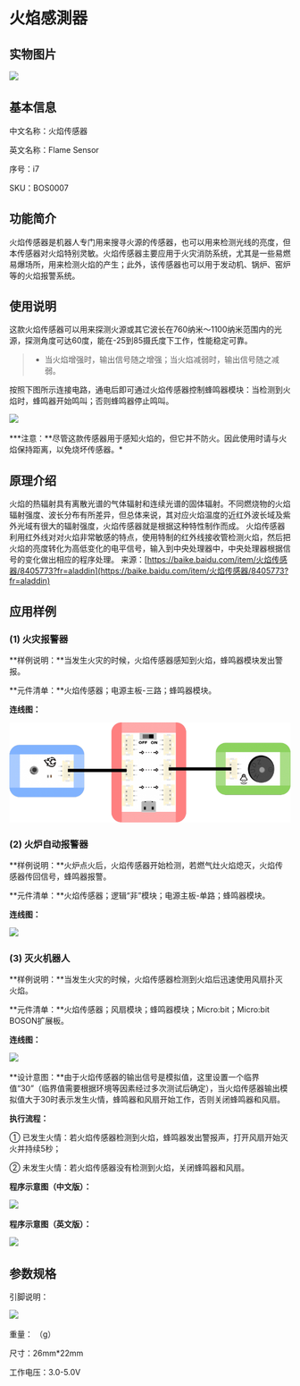 # 火焰感測器

## 实物图片

![](.gitbook/assets/boson-huo-yan-chuan-gan-qi-shi-wu-tu-pian.jpg)

## 基本信息

中文名称：火焰传感器

英文名称：Flame Sensor

序号：i7

SKU：BOS0007

## 功能简介

火焰传感器是机器人专门用来搜寻火源的传感器，也可以用来检测光线的亮度，但本传感器对火焰特别灵敏。火焰传感器主要应用于火灾消防系统，尤其是一些易燃易爆场所，用来检测火焰的产生；此外，该传感器也可以用于发动机、锅炉、窑炉等的火焰报警系统。

## 使用说明

这款火焰传感器可以用来探测火源或其它波长在760纳米～1100纳米范围内的光源，探测角度可达60度，能在-25到85摄氏度下工作，性能稳定可靠。

> * 当火焰增强时，输出信号随之增强；当火焰减弱时，输出信号随之减弱。

按照下图所示连接电路，通电后即可通过火焰传感器控制蜂鸣器模块：当检测到火焰时，蜂鸣器开始鸣叫；否则蜂鸣器停止鸣叫。

![](.gitbook/assets/boson-huo-yan-chuan-gan-qi-shi-yong-shuo-ming.png)

**\*注意：**尽管这款传感器用于感知火焰的，但它并不防火。因此使用时请与火焰保持距离，以免烧坏传感器。\*

## 原理介绍

火焰的热辐射具有离散光谱的气体辐射和连续光谱的固体辐射。不同燃烧物的火焰辐射强度、波长分布有所差异，但总体来说，其对应火焰温度的近红外波长域及紫外光域有很大的辐射强度，火焰传感器就是根据这种特性制作而成。 火焰传感器利用红外线对对火焰非常敏感的特点，使用特制的红外线接收管检测火焰，然后把火焰的亮度转化为高低变化的电平信号，输入到中央处理器中，中央处理器根据信号的变化做出相应的程序处理。 来源：[https://baike.baidu.com/item/火焰传感器/8405773?fr=aladdin](https://baike.baidu.com/item/火焰传感器/8405773?fr=aladdin)

## 应用样例

### \(1\) 火灾报警器

**样例说明：**当发生火灾的时候，火焰传感器感知到火焰，蜂鸣器模块发出警报。

**元件清单：**火焰传感器；电源主板-三路；蜂鸣器模块。

**连线图：**

![](.gitbook/assets/boson-huo-yan-chuan-gan-qi-ying-yong-yang-li-1-lian-xian-tu.png)

### \(2\) 火炉自动报警器

**样例说明：**火炉点火后，火焰传感器开始检测，若燃气灶火焰熄灭，火焰传感器传回信号，蜂鸣器报警。

**元件清单：**火焰传感器；逻辑“非”模块；电源主板-单路；蜂鸣器模块。

**连线图：**

![](.gitbook/assets/boson-huo-yan-chuan-gan-qi-ying-yong-yang-li-2-lian-xian-tu.png)

### \(3\) 灭火机器人

**样例说明：**当发生火灾的时候，火焰传感器检测到火焰后迅速使用风扇扑灭火焰。

**元件清单：**火焰传感器；风扇模块；蜂鸣器模块；Micro:bit；Micro:bit BOSON扩展板。

**连线图：**

![](.gitbook/assets/boson-huo-yan-chuan-gan-qi-ying-yong-yang-li-3-lian-xian-tu.png)

**设计意图：**由于火焰传感器的输出信号是模拟值，这里设置一个临界值“30”（临界值需要根据环境等因素经过多次测试后确定），当火焰传感器输出模拟值大于30时表示发生火情，蜂鸣器和风扇开始工作，否则关闭蜂鸣器和风扇。

**执行流程：**

① 已发生火情：若火焰传感器检测到火焰，蜂鸣器发出警报声，打开风扇开始灭火并持续5秒；

② 未发生火情：若火焰传感器没有检测到火焰，关闭蜂鸣器和风扇。

**程序示意图（中文版）：**

![](.gitbook/assets/boson-huo-yan-chuan-gan-qi-ying-yong-yang-li-3-cheng-xu-shi-yi-tu-zhong-wen-ban.png)

**程序示意图（英文版）：**

![](.gitbook/assets/boson-huo-yan-chuan-gan-qi-ying-yong-yang-li-3-cheng-xu-shi-yi-tu-ying-wen-ban.png)

## 参数规格

引脚说明：

![](.gitbook/assets/boson-huo-yan-chuan-gan-qi-yin-jiao-shuo-ming.png)

重量： （g）

尺寸：26mm\*22mm

工作电压：3.0-5.0V

